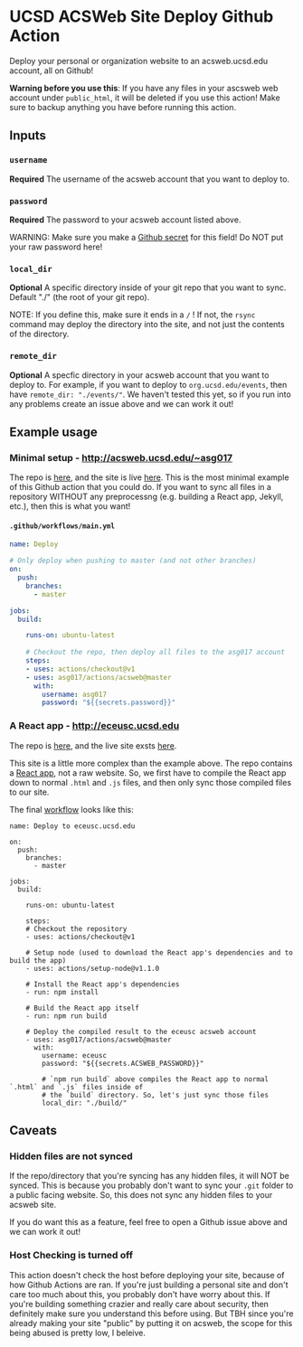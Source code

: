 # UCSD ACSWeb Site Deploy Github Action

Deploy your personal or organization website to an acsweb.ucsd.edu account, all on Github! 


**Warning before you use this**: If you have any files in your ascsweb web account under `public_html`, it will be deleted if you use this action! Make sure to backup anything you have before running this action.  

## Inputs

### `username`

**Required** The username of the acsweb account that you want to deploy to.

### `password`

**Required** The password to your acsweb account listed above.

WARNING: Make sure you make a [Github secret](https://help.github.com/en/github/automating-your-workflow-with-github-actions/virtual-environments-for-github-actions#creating-and-using-secrets-encrypted-variables) for this field! Do NOT put your raw password here!

### `local_dir`

**Optional** A specific directory inside of your git repo that you want to sync. Default "./" (the root of your git repo).

NOTE: If you define this, make sure it ends in a `/` ! If not, the `rsync` command may deploy the directory into the site, and not just the contents of the directory. 

### `remote_dir`

**Optional** A specfic directory in your acsweb account that you want to deploy to. For example, if you want to deploy to `org.ucsd.edu/events`, then have `remote_dir: "./events/"`. We haven't tested this yet, so if you run into any problems create an issue above and we can work it out!

## Example usage

### Minimal setup - http://acsweb.ucsd.edu/~asg017

The repo is [here](https://github.com/asg017/my-acsweb-site), and the site is live [here](http://acsweb.ucsd.edu/~asg017/). This is the most minimal example of this Github action that you could do. If you want to sync all files in a repository WITHOUT any preprocessng (e.g. building a React app, Jekyll, etc.), then this is what you want!

#### `.github/workflows/main.yml`

```yml
name: Deploy

# Only deploy when pushing to master (and not other branches)
on: 
  push:
    branches: 
      - master

jobs:
  build:

    runs-on: ubuntu-latest
    
    # Checkout the repo, then deploy all files to the asg017 account
    steps:
    - uses: actions/checkout@v1
    - uses: asg017/actions/acsweb@master
      with:
        username: asg017
        password: "${{secrets.password}}"
```


### A React app - http://eceusc.ucsd.edu

The repo is [here](https://github.com/eceusc/eceusc.ucsd.edu), and the live site exsts [here](http://eceusc.ucsd.edu/). 

This site is a little more complex than the example above. The repo contains a [React app](https://reactjs.org/), not a raw website. So, we first have to compile the React app down to normal `.html` and `.js` files, and then only sync those compiled files to our site.

The final [workflow](https://github.com/eceusc/eceusc.ucsd.edu/blob/master/.github/workflows/main.yml) looks like this:

```
name: Deploy to eceusc.ucsd.edu

on:
  push:
    branches: 
      - master

jobs:
  build:

    runs-on: ubuntu-latest

    steps:
    # Checkout the repository
    - uses: actions/checkout@v1
    
    # Setup node (used to download the React app's dependencies and to build the app)
    - uses: actions/setup-node@v1.1.0
    
    # Install the React app's dependencies
    - run: npm install 
    
    # Build the React app itself
    - run: npm run build
    
    # Deploy the compiled result to the eceusc acsweb account
    - uses: asg017/actions/acsweb@master
      with:
        username: eceusc
        password: "${{secrets.ACSWEB_PASSWORD}}"
        
        # `npm run build` above compiles the React app to normal `.html` and `.js` files inside of
        # the `build` directory. So, let's just sync those files
        local_dir: "./build/"
```

## Caveats

### Hidden files are not synced

If the repo/directory that you're syncing has any hidden files, it will NOT be synced. This is because you probably don't want to sync your `.git` folder to a public facing website. So, this does not sync any hidden files to your acsweb site.

If you do want this as a feature, feel free to open a Github issue above and we can work it out!

### Host Checking is turned off

This action doesn't check the host before deploying your site, because of how Github Actions are ran. If you're just building a personal site and don't care too much about this, you probably don't have worry about this. If you're building something crazier and really care about security, then definitely make sure you understand this before using. But TBH since you're already making your site "public" by putting it on acsweb, the scope for this being abused is pretty low, I beleive. 

